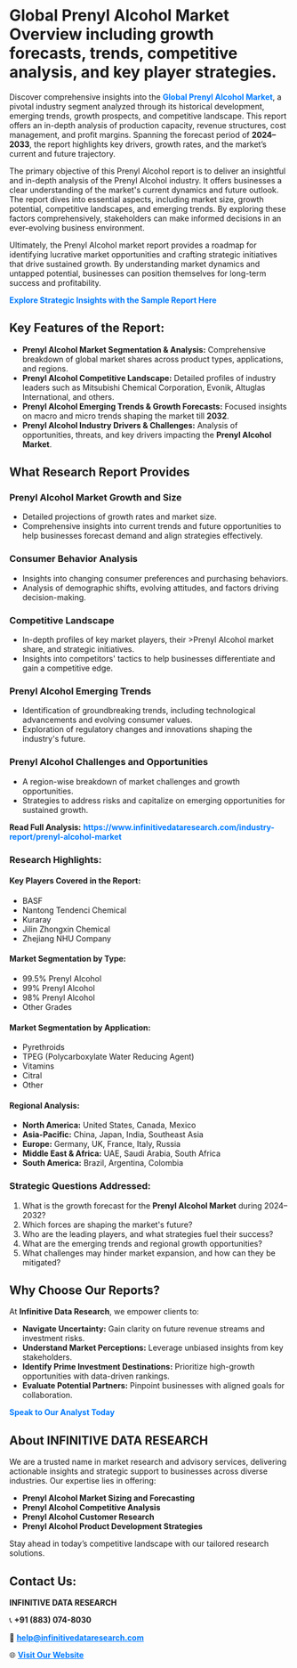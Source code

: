 <h1>Global Prenyl Alcohol Market Overview including growth forecasts, trends, competitive analysis, and key player strategies.</h1>
<p>
Discover comprehensive insights into the 
<a href="https://www.infinitivedataresearch.com/industry-report/prenyl-alcohol-market" rel="dofollow" style="color: #007BFF; text-decoration: none;"><strong>Global Prenyl Alcohol Market</strong></a>, a pivotal industry segment analyzed through its historical development, emerging trends, growth prospects, and competitive landscape. This report offers an in-depth analysis of production capacity, revenue structures, cost management, and profit margins. Spanning the forecast period of <strong>2024–2033</strong>, the report highlights key drivers, growth rates, and the market’s current and future trajectory.
</p>
<p>
The primary objective of this Prenyl Alcohol report is to deliver an insightful and in-depth analysis of the Prenyl Alcohol industry. It offers businesses a clear understanding of the market's current dynamics and future outlook. The report dives into essential aspects, including market size, growth potential, competitive landscapes, and emerging trends. By exploring these factors comprehensively, stakeholders can make informed decisions in an ever-evolving business environment.
</p>
<p>
Ultimately, the Prenyl Alcohol market report provides a roadmap for identifying lucrative market opportunities and crafting strategic initiatives that drive sustained growth. By understanding market dynamics and untapped potential, businesses can position themselves for long-term success and profitability.
</p>
<p>
<a href="https://www.infinitivedataresearch.com/request-sample/reportId=105676" style="color: #007BFF; text-decoration: none;"><strong>Explore Strategic Insights with the Sample Report Here</strong></a>
</p>

<h2>Key Features of the Report:</h2>
<ul>
<li><strong>Prenyl Alcohol Market Segmentation & Analysis:</strong> Comprehensive breakdown of global market shares across product types, applications, and regions.</li>
<li><strong>Prenyl Alcohol Competitive Landscape:</strong> Detailed profiles of industry leaders such as Mitsubishi Chemical Corporation, Evonik, Altuglas International, and others.</li>
<li><strong>Prenyl Alcohol Emerging Trends & Growth Forecasts:</strong> Focused insights on macro and micro trends shaping the market till <strong>2032</strong>.</li>
<li><strong>Prenyl Alcohol Industry Drivers & Challenges:</strong> Analysis of opportunities, threats, and key drivers impacting the <strong>Prenyl Alcohol Market</strong>.</li>
</ul>

<h2>What Research Report Provides</h2>
<h3>Prenyl Alcohol Market Growth and Size</h3>
<ul>
<li>Detailed projections of growth rates and market size.</li>
<li>Comprehensive insights into current trends and future opportunities to help businesses forecast demand and align strategies effectively.</li>
</ul>

<h3>Consumer Behavior Analysis</h3>
<ul>
<li>Insights into changing consumer preferences and purchasing behaviors.</li>
<li>Analysis of demographic shifts, evolving attitudes, and factors driving decision-making.</li>
</ul>

<h3>Competitive Landscape</h3>
<ul>
<li>In-depth profiles of key market players, their >Prenyl Alcohol market share, and strategic initiatives.</li>
<li>Insights into competitors' tactics to help businesses differentiate and gain a competitive edge.</li>
</ul>

<h3>Prenyl Alcohol Emerging Trends</h3>
<ul>
<li>Identification of groundbreaking trends, including technological advancements and evolving consumer values.</li>
<li>Exploration of regulatory changes and innovations shaping the industry's future.</li>
</ul>

<h3>Prenyl Alcohol Challenges and Opportunities</h3>
<ul>
<li>A region-wise breakdown of market challenges and growth opportunities.</li>
<li>Strategies to address risks and capitalize on emerging opportunities for sustained growth.</li>
</ul>
<p><strong>Read Full Analysis:</strong> <a href="https://www.infinitivedataresearch.com/industry-report/prenyl-alcohol-market" rel="dofollow" style="color: #007BFF; text-decoration: none;"><strong>https://www.infinitivedataresearch.com/industry-report/prenyl-alcohol-market</strong></a></p>
<h3>Research Highlights:</h3>
<h4>Key Players Covered in the Report:</h4>
<ul><li>BASF</li><li>Nantong Tendenci Chemical</li><li>Kuraray</li><li>Jilin Zhongxin Chemical</li><li>Zhejiang NHU Company</li></ul>
<h4>Market Segmentation by Type:</h4>
<ul><li>99.5% Prenyl Alcohol</li><li>99% Prenyl Alcohol</li><li>98% Prenyl Alcohol</li><li>Other Grades</li></ul>
<h4>Market Segmentation by Application:</h4>
<ul><li>Pyrethroids</li><li>TPEG (Polycarboxylate Water Reducing Agent)</li><li>Vitamins</li><li>Citral</li><li>Other</li></ul>

<h4>Regional Analysis:</h4>
<ul>
<li><strong>North America:</strong> United States, Canada, Mexico</li>
<li><strong>Asia-Pacific:</strong> China, Japan, India, Southeast Asia</li>
<li><strong>Europe:</strong> Germany, UK, France, Italy, Russia</li>
<li><strong>Middle East & Africa:</strong> UAE, Saudi Arabia, South Africa</li>
<li><strong>South America:</strong> Brazil, Argentina, Colombia</li>
</ul>

<h3>Strategic Questions Addressed:</h3>
<ol>
<li>What is the growth forecast for the <strong>Prenyl Alcohol Market</strong> during 2024–2032?</li>
<li>Which forces are shaping the market's future?</li>
<li>Who are the leading players, and what strategies fuel their success?</li>
<li>What are the emerging trends and regional growth opportunities?</li>
<li>What challenges may hinder market expansion, and how can they be mitigated?</li>
</ol>

<h2>Why Choose Our Reports?</h2>
<p>At <strong>Infinitive Data Research</strong>, we empower clients to:</p>
<ul>
<li><strong>Navigate Uncertainty:</strong> Gain clarity on future revenue streams and investment risks.</li>
<li><strong>Understand Market Perceptions:</strong> Leverage unbiased insights from key stakeholders.</li>
<li><strong>Identify Prime Investment Destinations:</strong> Prioritize high-growth opportunities with data-driven rankings.</li>
<li><strong>Evaluate Potential Partners:</strong> Pinpoint businesses with aligned goals for collaboration.</li>
</ul>
<p><a href="https://www.infinitivedataresearch.com/industry-report/prenyl-alcohol-market" rel="dofollow" style="color: #007BFF; text-decoration: none;"><strong>Speak to Our Analyst Today</strong></a></p>

<h2>About INFINITIVE DATA RESEARCH</h2>
<p>We are a trusted name in market research and advisory services, delivering actionable insights and strategic support to businesses across diverse industries. Our expertise lies in offering:</p>
<ul>
<li><strong>Prenyl Alcohol Market Sizing and Forecasting</strong></li>
<li><strong>Prenyl Alcohol Competitive Analysis</strong></li>
<li><strong>Prenyl Alcohol Customer Research</strong></li>
<li><strong>Prenyl Alcohol Product Development Strategies</strong></li>
</ul>
<p>Stay ahead in today’s competitive landscape with our tailored research solutions.</p>

<h2>Contact Us:</h2>
<p><strong>INFINITIVE DATA RESEARCH</strong></p>
<p>📞 <strong>+91 (883) 074-8030</strong></p>
<p>📧 <strong><a href="mailto:help@infinitivedataresearch.com" style="color: #007BFF;">help@infinitivedataresearch.com</a></strong></p>
<p>🌐 <strong><a href="https://www.infinitivedataresearch.com" rel="dofollow" style="color: #007BFF;">Visit Our Website</a></strong></p>
